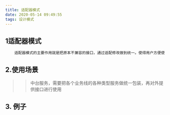 ```yaml
---
title: 适配器模式
date: 2020-05-14 09:49:55
tags: 设计模式
---
```


## 1适配器模式
```xml
    适配器模式的主要作用就是把原本不兼容的接口，通过适配修改做到统一。使得用户方便使用，就像我们提到的万能充、数据线、MAC笔记本的转换头、出国旅游买个插座等等，他们都是为了适配各种不同的口，做的兼容。。
```

## 2.使用场景  

>> 中台服务，需要把各个业务线的各种类型服务做统一包装，再对外提供接口进行使用

## 3. 例子
